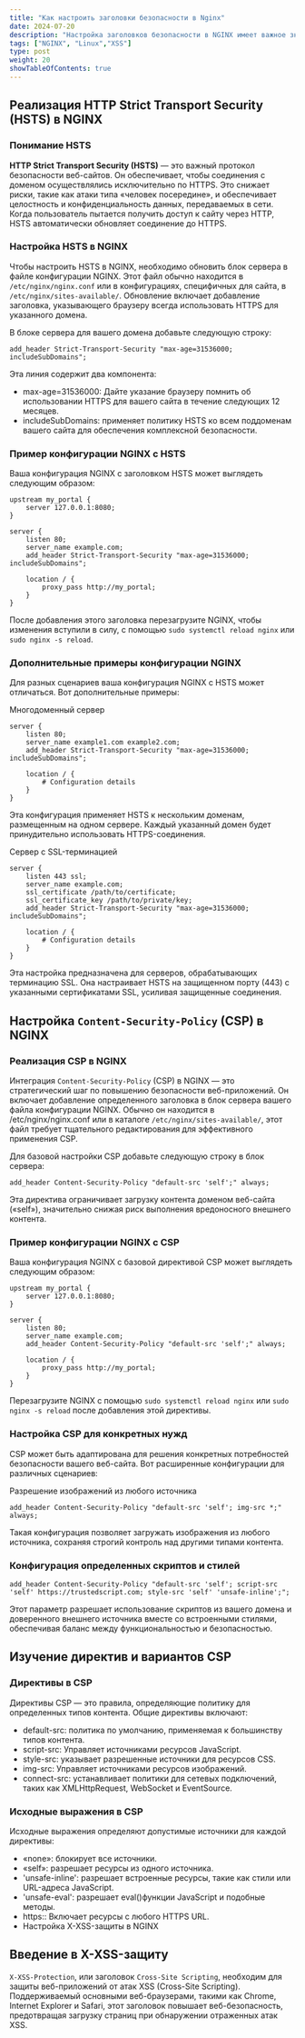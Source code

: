 ```yaml
---
title: "Как настроить заголовки безопасности в Nginx"
date: 2024-07-20
description: "Настройка заголовков безопасности в NGINX имеет важное значение для повышения безопасности ваших веб-приложений. Заголовки безопасности защищают от различных атак, таких как межсайтовый скриптинг (XSS), кликджекинг и другие атаки с внедрением кода. Они инструктируют браузер о том, как обрабатывать содержимое вашего сайта, обеспечивая дополнительный уровень безопасности."
tags: ["NGINX", "Linux","XSS"]
type: post
weight: 20
showTableOfContents: true
---
```

## Реализация HTTP Strict Transport Security (HSTS) в NGINX
### Понимание HSTS
**HTTP Strict Transport Security (HSTS)** — это важный протокол безопасности веб-сайтов. Он обеспечивает, чтобы соединения с доменом осуществлялись исключительно по HTTPS. Это снижает риски, такие как атаки типа «человек посередине», и обеспечивает целостность и конфиденциальность данных, передаваемых в сети. Когда пользователь пытается получить доступ к сайту через HTTP, HSTS автоматически обновляет соединение до HTTPS.

### Настройка HSTS в NGINX
Чтобы настроить HSTS в NGINX, необходимо обновить блок сервера в файле конфигурации NGINX. Этот файл обычно находится в `/etc/nginx/nginx.conf` или в конфигурациях, специфичных для сайта, в `/etc/nginx/sites-available/`. Обновление включает добавление заголовка, указывающего браузеру всегда использовать HTTPS для указанного домена.

В блоке сервера для вашего домена добавьте следующую строку:
```
add_header Strict-Transport-Security "max-age=31536000; includeSubDomains";
```
Эта линия содержит два компонента:

- max-age=31536000: Дайте указание браузеру помнить об использовании HTTPS для вашего сайта в течение следующих 12 месяцев.
- includeSubDomains: применяет политику HSTS ко всем поддоменам вашего сайта для обеспечения комплексной безопасности.
### Пример конфигурации NGINX с HSTS
Ваша конфигурация NGINX с заголовком HSTS может выглядеть следующим образом:
```
upstream my_portal {
    server 127.0.0.1:8080;
}

server {
    listen 80;
    server_name example.com;
    add_header Strict-Transport-Security "max-age=31536000; includeSubDomains";

    location / {
        proxy_pass http://my_portal;
    }
}
```
После добавления этого заголовка перезагрузите NGINX, чтобы изменения вступили в силу, с помощью `sudo systemctl reload nginx` или `sudo nginx -s reload`.

### Дополнительные примеры конфигурации NGINX
Для разных сценариев ваша конфигурация NGINX с HSTS может отличаться. Вот дополнительные примеры:

Многодоменный сервер
```
server {
    listen 80;
    server_name example1.com example2.com;
    add_header Strict-Transport-Security "max-age=31536000; includeSubDomains";

    location / {
        # Configuration details
    }
}
```
Эта конфигурация применяет HSTS к нескольким доменам, размещенным на одном сервере. Каждый указанный домен будет принудительно использовать HTTPS-соединения.

Сервер с SSL-терминацией
```
server {
    listen 443 ssl;
    server_name example.com;
    ssl_certificate /path/to/certificate;
    ssl_certificate_key /path/to/private/key;
    add_header Strict-Transport-Security "max-age=31536000; includeSubDomains";

    location / {
        # Configuration details
    }
}
```
Эта настройка предназначена для серверов, обрабатывающих терминацию SSL. Она настраивает HSTS на защищенном порту (443) с указанными сертификатами SSL, усиливая защищенные соединения.

## Настройка `Content-Security-Policy` (CSP) в NGINX
### Реализация CSP в NGINX
Интеграция `Content-Security-Policy` (CSP) в NGINX — это стратегический шаг по повышению безопасности веб-приложений. Он включает добавление определенного заголовка в блок сервера вашего файла конфигурации NGINX. Обычно он находится в /etc/nginx/nginx.conf или в каталоге `/etc/nginx/sites-available/`, этот файл требует тщательного редактирования для эффективного применения CSP.

Для базовой настройки CSP добавьте следующую строку в блок сервера:

```
add_header Content-Security-Policy "default-src 'self';" always;
```
Эта директива ограничивает загрузку контента доменом веб-сайта («self»), значительно снижая риск выполнения вредоносного внешнего контента.

### Пример конфигурации NGINX с CSP
Ваша конфигурация NGINX с базовой директивой CSP может выглядеть следующим образом:
```
upstream my_portal {
    server 127.0.0.1:8080;
}

server {
    listen 80;
    server_name example.com;
    add_header Content-Security-Policy "default-src 'self';" always;

    location / {
        proxy_pass http://my_portal;
    }
}
```
Перезагрузите NGINX с помощью `sudo systemctl reload nginx` или `sudo nginx -s reload` после добавления этой директивы.

### Настройка CSP для конкретных нужд
CSP может быть адаптирована для решения конкретных потребностей безопасности вашего веб-сайта. Вот расширенные конфигурации для различных сценариев:

Разрешение изображений из любого источника
```
add_header Content-Security-Policy "default-src 'self'; img-src *;" always;
```
Такая конфигурация позволяет загружать изображения из любого источника, сохраняя строгий контроль над другими типами контента.

### Конфигурация определенных скриптов и стилей
```
add_header Content-Security-Policy "default-src 'self'; script-src 'self' https://trustedscript.com; style-src 'self' 'unsafe-inline';";
```
Этот параметр разрешает использование скриптов из вашего домена и доверенного внешнего источника вместе со встроенными стилями, обеспечивая баланс между функциональностью и безопасностью.

## Изучение директив и вариантов CSP
### Директивы в CSP
Директивы CSP — это правила, определяющие политику для определенных типов контента. Общие директивы включают:

- default-src: политика по умолчанию, применяемая к большинству типов контента.
- script-src: Управляет источниками ресурсов JavaScript.
- style-src: указывает разрешенные источники для ресурсов CSS.
- img-src: Управляет источниками ресурсов изображений.
- connect-src: устанавливает политики для сетевых подключений, таких как XMLHttpRequest, WebSocket и EventSource.
### Исходные выражения в CSP
Исходные выражения определяют допустимые источники для каждой директивы:

- «none»: блокирует все источники.
- «self»: ​​разрешает ресурсы из одного источника.
- 'unsafe-inline': разрешает встроенные ресурсы, такие как стили или URL-адреса JavaScript.
- 'unsafe-eval': разрешает eval()функции JavaScript и подобные методы.
- https:: Включает ресурсы с любого HTTPS URL.
- Настройка X-XSS-защиты в NGINX
## Введение в X-XSS-защиту
`X-XSS-Protection`, или заголовок `Cross-Site Scripting`, необходим для защиты веб-приложений от атак XSS (Cross-Site Scripting). Поддерживаемый основными веб-браузерами, такими как Chrome, Internet Explorer и Safari, этот заголовок повышает веб-безопасность, предотвращая загрузку страниц при обнаружении отраженных атак XSS.